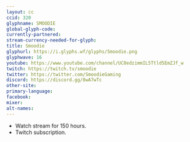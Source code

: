 ```yaml
---
layout: cc
ccid: 320
glyphname: SMOODIE
global-glyph-code: 
currently-partnered: 
stream-currency-needed-for-glyph: 
title: Smoodie
glyphurl: https://i.glyphs.wf/glyphs/Smoodie.png
glyphwave: 16
youtube: https://www.youtube.com/channel/UC0edzimmIL5Ttld5EmZJf_w
twitch: https://twitch.tv/smoodie
twitter: https://twitter.com/SmoodieGaming
discord: https://discord.gg/8wA7wTc
other-site: 
primary-language: 
facebook: 
mixer: 
alt-names: 
---
```

* Watch stream for 150 hours.
* Twitch subscription.
